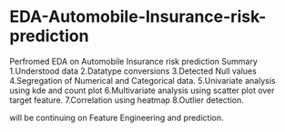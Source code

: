 # EDA-Automobile-Insurance-risk-prediction
Perfromed EDA on Automobile Insurance risk prediction
Summary
1.Understood data
2.Datatype conversions
3.Detected Null values
4.Segregation of Numerical and Categorical data.
5.Univariate analysis using kde and count plot
6.Multivariate analysis using scatter plot over target feature.
7.Correlation using heatmap
8.Outlier detection.

will be continuing on Feature Engineering and prediction.
